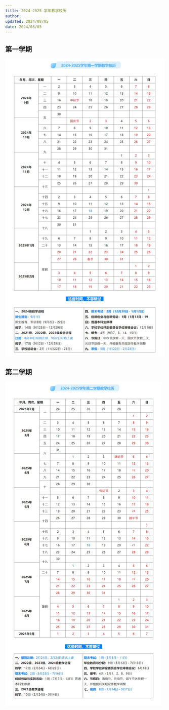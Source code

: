 ```yaml
---
title: 2024-2025 学年教学校历
author: 
updated: 2024/08/05
date: 2024/08/05
---
```


## 第一学期

![](./images/24-25-1.webp)

## 第二学期

![](./images/24-25-2.webp)